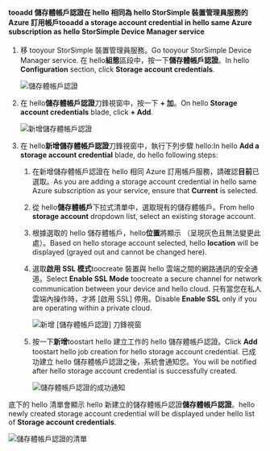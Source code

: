 <!--author=alkohli last changed: 01/20/17-->


#### <a name="tooadd-a-storage-account-credential-in-hello-same-azure-subscription-as-hello-storsimple-device-manager-service"></a><span data-ttu-id="05941-101">tooadd 儲存體帳戶認證在 hello 相同為 hello StorSimple 裝置管理員服務的 Azure 訂用帳戶</span><span class="sxs-lookup"><span data-stu-id="05941-101">tooadd a storage account credential in hello same Azure subscription as hello StorSimple Device Manager service</span></span>

1. <span data-ttu-id="05941-102">移 tooyour StorSimple 裝置管理員服務。</span><span class="sxs-lookup"><span data-stu-id="05941-102">Go tooyour StorSimple Device Manager service.</span></span> <span data-ttu-id="05941-103">在 hello**組態**區段中，按一下**儲存體帳戶認證**。</span><span class="sxs-lookup"><span data-stu-id="05941-103">In hello **Configuration** section, click **Storage account credentials**.</span></span>

    ![儲存體帳戶認證](./media/storsimple-8000-configure-new-storage-account-u2/createnewstorageacct1.png)

2. <span data-ttu-id="05941-105">在 hello**儲存體帳戶認證**刀鋒視窗中，按一下  **+ 加**。</span><span class="sxs-lookup"><span data-stu-id="05941-105">On hello **Storage account credentials** blade, click **+ Add**.</span></span>

    ![新增儲存體帳戶認證](./media/storsimple-8000-configure-new-storage-account-u2/createnewstorageacct2.png)

3. <span data-ttu-id="05941-107">在 hello**新增儲存體帳戶認證**刀鋒視窗中，執行下列步驟 hello:</span><span class="sxs-lookup"><span data-stu-id="05941-107">In hello **Add a storage account credential** blade, do hello following steps:</span></span>

    1. <span data-ttu-id="05941-108">在新增儲存體帳戶認證在 hello 相同 Azure 訂用帳戶服務，請確認**目前**已選取。</span><span class="sxs-lookup"><span data-stu-id="05941-108">As you are adding a storage account credential in hello same Azure subscription as your service, ensure that **Current** is selected.</span></span>

    2. <span data-ttu-id="05941-109">從 hello**儲存體帳戶**下拉式清單中，選取現有的儲存體帳戶。</span><span class="sxs-lookup"><span data-stu-id="05941-109">From hello **storage account** dropdown list, select an existing storage account.</span></span>

    3. <span data-ttu-id="05941-110">根據選取的 hello 儲存體帳戶，hello**位置**將顯示 （呈現灰色且無法變更此處）。</span><span class="sxs-lookup"><span data-stu-id="05941-110">Based on hello storage account selected, hello **location** will be displayed (grayed out and cannot be changed here).</span></span>

    4. <span data-ttu-id="05941-111">選取**啟用 SSL 模式**toocreate 裝置與 hello 雲端之間的網路通訊的安全通道。</span><span class="sxs-lookup"><span data-stu-id="05941-111">Select **Enable SSL Mode** toocreate a secure channel for network communication between your device and hello cloud.</span></span> <span data-ttu-id="05941-112">只有當您在私人雲端內操作時，才將 [啟用 SSL] 停用。</span><span class="sxs-lookup"><span data-stu-id="05941-112">Disable **Enable SSL** only if you are operating within a private cloud.</span></span>

        ![新增 [儲存體帳戶認證] 刀鋒視窗](./media/storsimple-8000-configure-new-storage-account-u2/createnewstorageacct3.png)

    5. <span data-ttu-id="05941-114">按一下**新增**toostart hello 建立工作的 hello 儲存體帳戶認證。</span><span class="sxs-lookup"><span data-stu-id="05941-114">Click **Add** toostart hello job creation for hello storage account credential.</span></span> <span data-ttu-id="05941-115">已成功建立 hello 儲存體帳戶認證之後，系統會通知您。</span><span class="sxs-lookup"><span data-stu-id="05941-115">You will be notified after hello storage account credential is successfully created.</span></span>

        ![儲存體帳戶認證的成功通知](./media/storsimple-8000-configure-new-storage-account-u2/createnewstorageacct5.png)

<span data-ttu-id="05941-117">底下的 hello 清單會顯示 hello 新建立的儲存體帳戶認證**儲存體帳戶認證**。</span><span class="sxs-lookup"><span data-stu-id="05941-117">hello newly created storage account credential will be displayed under hello list of **Storage account credentials**.</span></span>

![儲存體帳戶認證的清單](./media/storsimple-8000-configure-new-storage-account-u2/createnewstorageacct6.png)

